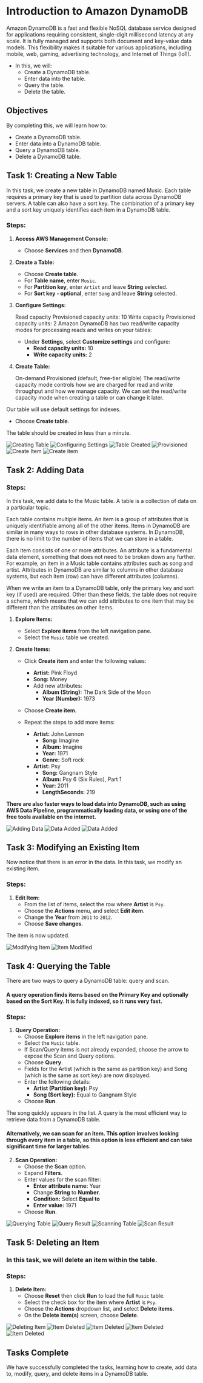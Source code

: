# Introduction to Amazon DynamoDB

Amazon DynamoDB is a fast and flexible NoSQL database service designed for applications requiring consistent, single-digit millisecond latency at any scale. It is fully managed and supports both document and key-value data models. This flexibility makes it suitable for various applications, including mobile, web, gaming, advertising technology, and Internet of Things (IoT).

- In this, we will:
   - Create a DynamoDB table.
   - Enter data into the table.
   - Query the table.
   - Delete the table.

## Objectives
By completing this, we will learn how to:
- Create a DynamoDB table.
- Enter data into a DynamoDB table.
- Query a DynamoDB table.
- Delete a DynamoDB table.

## Task 1: Creating a New Table

In this task, we create a new table in DynamoDB named Music. Each table requires a primary key that is used to partition data across DynamoDB servers. A table can also have a sort key. The combination of a primary key and a sort key uniquely identifies each item in a DynamoDB table.

### Steps:
1. **Access AWS Management Console:**
   - Choose **Services** and then **DynamoDB**.

2. **Create a Table:**
   - Choose **Create table**.
   - For **Table name**, enter `Music`.
   - For **Partition key**, enter `Artist` and leave **String** selected.
   - For **Sort key - optional**, enter `Song` and leave **String** selected.

3. **Configure Settings:**

   Read capacity Provisioned capacity units: 10 Write capacity Provisioned capacity units: 2 Amazon DynamoDB has two read/write capacity modes for processing reads and writes on your tables:
   - Under **Settings**, select **Customize settings** and configure:
     - **Read capacity units:** 10
     - **Write capacity units:** 2

4. **Create Table:**

   On-demand Provisioned (default, free-tier eligible) The read/write capacity mode controls how we are charged for read and write throughput and how we manage capacity. We can set the read/write capacity mode when creating a table or can change it later.

Our table will use default settings for indexes.
   - Choose **Create table**.

The table should be created in less than a minute.

![Creating Table](https://user-images.githubusercontent.com/89054489/232297143-c625b91d-c322-4d5a-83a9-9612d0b61afc.png)
![Configuring Settings](https://user-images.githubusercontent.com/89054489/232297355-19efb2d0-aee6-4311-8084-23f2889b5f17.png)
![Table Created](https://user-images.githubusercontent.com/89054489/232298001-d3585c24-ed57-4541-acfb-318e8408a5d5.png)
![Provisioned](https://user-images.githubusercontent.com/89054489/232298229-a5e7d060-f533-4078-b3e2-c88a483e2a67.png)
![Create Item](https://user-images.githubusercontent.com/89054489/232299231-b02bc1c2-05f8-464f-bcc4-d6f603636d93.png)
![Create item](https://user-images.githubusercontent.com/89054489/232299158-ccdf4f03-a52a-4c34-ae9f-c3027cedfdc9.png)

## Task 2: Adding Data

### Steps:
In this task, we add data to the Music table. A table is a collection of data on a particular topic.

Each table contains multiple items. An item is a group of attributes that is uniquely identifiable among all of the other items. Items in DynamoDB are similar in many ways to rows in other database systems. In DynamoDB, there is no limit to the number of items that we can store in a table.

Each item consists of one or more attributes. An attribute is a fundamental data element, something that does not need to be broken down any further. For example, an item in a Music table contains attributes such as song and artist. Attributes in DynamoDB are similar to columns in other database systems, but each item (row) can have different attributes (columns).

When we write an item to a DynamoDB table, only the primary key and sort key (if used) are required. Other than these fields, the table does not require a schema, which means that we can add attributes to one item that may be different than the attributes on other items.

1. **Explore Items:**
   - Select **Explore items** from the left navigation pane.
   - Select the `Music` table we created.

2. **Create Items:**
   - Click **Create item** and enter the following values:
     - **Artist:** Pink Floyd
     - **Song:** Money
     - Add new attributes:
       - **Album (String):** The Dark Side of the Moon
       - **Year (Number):** 1973
   - Choose **Create item**.

   - Repeat the steps to add more items:
     - **Artist:** John Lennon
       - **Song:** Imagine
       - **Album:** Imagine
       - **Year:** 1971
       - **Genre:** Soft rock
     - **Artist:** Psy
       - **Song:** Gangnam Style
       - **Album:** Psy 6 (Six Rules), Part 1
       - **Year:** 2011
       - **LengthSeconds:** 219

**There are also faster ways to load data into DynamoDB, such as using AWS Data Pipeline, programmatically loading data, or using one of the free tools available on the internet.**

![Adding Data](https://user-images.githubusercontent.com/89054489/232299834-30ce7282-2aec-4857-8a0b-cabb5a063d98.png)
![Data Added](https://user-images.githubusercontent.com/89054489/232300185-cac49f8f-dea0-4455-8bdd-caa96d7d4a45.png)
![Data Added](https://user-images.githubusercontent.com/89054489/232300236-1264d89d-0cc0-40ad-b730-41fc948a4da4.png)

## Task 3: Modifying an Existing Item


Now notice that there is an error in the data. In this task, we modify an existing item.

### Steps:
1. **Edit Item:**
   - From the list of items, select the row where **Artist** is `Psy`.
   - Choose the **Actions** menu, and select **Edit item**.
   - Change the **Year** from `2011` to `2012`.
   - Choose **Save changes**.

The item is now updated.

![Modifying Item](https://user-images.githubusercontent.com/89054489/232300297-5e9d8f2b-c309-4103-9877-b471cf7b91ce.png)
![Item Modified](https://user-images.githubusercontent.com/89054489/232300316-99c90f8c-bf56-4c97-8e7e-859a19fe36f8.png)

## Task 4: Querying the Table

There are two ways to query a DynamoDB table: query and scan.

#### A query operation finds items based on the Primary Key and optionally based on the Sort Key. It is fully indexed, so it runs very fast.

### Steps:
1. **Query Operation:**
   - Choose **Explore items** in the left navigation pane.
   - Select the `Music` table.
   - If Scan/Query items is not already expanded, choose the arrow to expose the Scan and Query options.
   - Choose **Query**.
   - Fields for the Artist (which is the same as partition key) and Song (which is the same as sort key) are now displayed.
   - Enter the following details:
     - **Artist (Partition key):** Psy
     - **Song (Sort key):** Equal to Gangnam Style
   - Choose **Run**.

The song quickly appears in the list. A query is the most efficient way to retrieve data from a DynamoDB table.

#### Alternatively, we can scan for an item. This option involves looking through every item in a table, so this option is less efficient and can take significant time for larger tables.

2. **Scan Operation:**
   - Choose the **Scan** option.
   - Expand **Filters**.
   - Enter values for the scan filter:
     - **Enter attribute name:** Year
     - Change **String** to **Number**.
     - **Condition:** Select **Equal to**
     - **Enter value:** 1971
   - Choose **Run**.

![Querying Table](https://user-images.githubusercontent.com/89054489/232300832-8a1f024a-6a97-4476-b232-5032c36865c1.png)
![Query Result](https://user-images.githubusercontent.com/89054489/232300928-e848e7c9-7d87-4216-b3ef-14e7316672f5.png)
![Scanning Table](https://user-images.githubusercontent.com/89054489/232301243-3629cb7b-1f12-4bb2-bd50-a70680a99c32.png)
![Scan Result](https://user-images.githubusercontent.com/89054489/232301510-4578cfc7-4b14-48f2-9c33-1de55bf21119.png)

## Task 5: Deleting an Item

### In this task, we will delete an item within the table.

### Steps:
1. **Delete Item:**
   - Choose **Reset** then click **Run** to load the full `Music` table.
   - Select the check box for the item where **Artist** is `Psy`.
   - Choose the **Actions** dropdown list, and select **Delete items**.
   - On the **Delete item(s)** screen, choose **Delete**.

![Deleting Item](https://user-images.githubusercontent.com/89054489/232301680-f1e8dfe7-3e55-412f-9119-a2a03f02317c.png)
![Item Deleted](https://user-images.githubusercontent.com/89054489/232301759-42ae0efe-5ec5-4022-9a40-d6456cee23f3.png)
![Item Deleted](https://user-images.githubusercontent.com/89054489/232301992-71a484c3-2209-4237-9f47-eadaf4c3cbc1.png)
![Item Deleted](https://user-images.githubusercontent.com/89054489/232302066-194e5352-636f-4eef-a00c-cbe347c79028.png)
![Item Deleted](https://user-images.githubusercontent.com/89054489/232302242-dd35a5d7-0fc5-4d4c-a061-e36a9489ad00.png)

## Tasks Complete

We have successfully completed the tasks, learning how to create, add data to, modify, query, and delete items in a DynamoDB table.